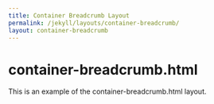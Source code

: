 ```yaml
---
title: Container Breadcrumb Layout
permalink: /jekyll/layouts/container-breadcrumb/
layout: container-breadcrumb
---
```

# container-breadcrumb.html 
This is an example of the container-breadcrumb.html layout.